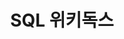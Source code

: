 ---
title: SQL 위키독스
tags: [sql, wikidocs]
style: fill
color: success
description: SQL 내용을 정리한 위키독스
external_url: https://wikidocs.net/book/7425
---